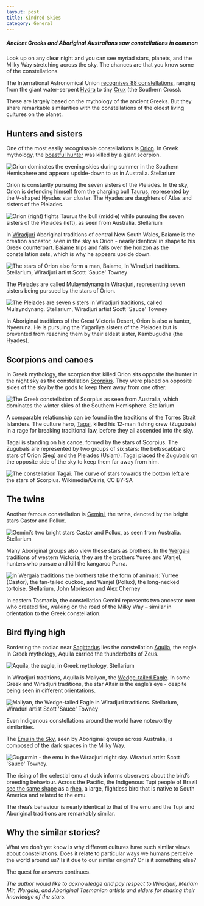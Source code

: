 ```yaml
---
layout: post
title: Kindred Skies
category: General
---
```


##### Ancient Greeks and Aboriginal Australians saw constellations in common

Look up on any clear night and you can see myriad stars, planets, and the Milky Way stretching across the sky. The chances are that you know some of the constellations.

The International Astronomical Union [recognises 88 constellations](https://www.iau.org/public/themes/constellations/), ranging from the giant water-serpent [Hydra](https://www.iau.org/public/images/detail/hya/) to tiny [Crux](https://www.iau.org/public/images/detail/cru/) (the Southern Cross).

These are largely based on the mythology of the ancient Greeks. But they share remarkable similarities with the constellations of the oldest living cultures on the planet.

Hunters and sisters
-------------------

One of the most easily recognisable constellations is [Orion](https://www.iau.org/public/images/detail/ori/). In Greek mythology, the [boastful hunter](http://www.greekmythology.com/Myths/Mortals/Orion/orion.html) was killed by a giant scorpion.

![Orion dominates the evening skies during summer in the Southern Hemisphere and appears upside-down to us in Australia. Stellarium](http://katieball.me/assets/images/orion.jpg)

Orion is constantly pursuing the seven sisters of the Pleiades. In the sky, Orion is defending himself from the charging bull [Taurus](https://www.iau.org/public/images/detail/tau/), represented by the V-shaped Hyades star cluster. The Hyades are daughters of Atlas and sisters of the Pleiades.

![Orion (right) fights Taurus the bull (middle) while pursuing the seven sisters of the Pleiades (left), as seen from Australia. Stellarium](http://katieball.me/assets/images/orionbull.jpg)

In [Wiradjuri](https://en.wikipedia.org/wiki/Wiradjuri) Aboriginal traditions of central New South Wales, Baiame is the creation ancestor, seen in the sky as Orion - nearly identical in shape to his Greek counterpart. Baiame trips and falls over the horizon as the constellation sets, which is why he appears upside down.

![The stars of Orion also form a man, Baiame, In Wiradjuri traditions. Stellarium, Wiradjuri artist Scott 'Sauce' Towney](http://katieball.me/assets/images/baiame.jpg)

The Pleiades are called Mulayndynang in Wiradjuri, representing seven sisters being pursued by the stars of Orion.

![The Pleiades are seven sisters in Wiradjuri traditions, called Mulayndynang. Stellarium, Wiradjuri artist Scott 'Sauce' Towney](http://katieball.me/assets/images/pleiades.jpg)

In Aboriginal traditions of the Great Victoria Desert, Orion is also a hunter, Nyeeruna. He is pursuing the Yugarilya sisters of the Pleiades but is prevented from reaching them by their eldest sister, Kambugudha (the Hyades).

Scorpions and canoes
--------------------

In Greek mythology, the scorpion that killed Orion sits opposite the hunter in the night sky as the constellation [Scorpius](https://www.iau.org/public/images/detail/sco/). They were placed on opposite sides of the sky by the gods to keep them away from one other.

![The Greek constellation of Scorpius as seen from Australia, which dominates the winter skies of the Southern Hemisphere. Stellarium](http://katieball.me/assets/images/scorpius.jpg)

A comparable relationship can be found in the traditions of the Torres Strait Islanders. The culture hero, [Tagai](https://theconversation.com/a-shark-in-the-stars-astronomy-and-culture-in-the-torres-strait-15850), killed his 12-man fishing crew (Zugubals) in a rage for breaking traditional law, before they all ascended into the sky.

Tagai is standing on his canoe, formed by the stars of Scorpius. The Zugubals are represented by two groups of six stars: the belt/scabbard stars of Orion (Seg) and the Pleiades (Usiam). Tagai placed the Zugubals on the opposite side of the sky to keep them far away from him.

![The constellation Tagai. The curve of stars towards the bottom left are the stars of Scorpius. [Wikimedia/Osiris](https://commons.wikimedia.org/wiki/File:Tagai.png), [CC BY-SA](https://creativecommons.org/licenses/by-sa/4.0/)](http://katieball.me/assets/images/tagai.jpg)

The twins
---------

Another famous constellation is [Gemini](https://www.iau.org/public/images/detail/gem_new/), the twins, denoted by the bright stars Castor and Pollux.

![Gemini’s two bright stars Castor and Pollux, as seen from Australia. Stellarium](http://katieball.me/assets/images/gemini.jpg)

Many Aboriginal groups also view these stars as brothers. In the [Wergaia](https://en.wikipedia.org/wiki/Wergaia) traditions of western Victoria, they are the brothers Yuree and Wanjel, hunters who pursue and kill the kangaroo Purra.

![In Wergaia traditions the brothers take the form of animals: Yurree (Castor), the fan-tailed cuckoo, and Wanjel (Pollux), the long-necked tortoise. Stellarium, John Morieson and Alex Cherney](http://katieball.me/assets/images/brothers.jpg)

In eastern Tasmania, the constellation Gemini represents two ancestor men who created fire, walking on the road of the Milky Way – similar in orientation to the Greek constellation.

Bird flying high
----------------

Bordering the zodiac near [Sagittarius](https://www.iau.org/public/images/detail/sgr/) lies the constellation [Aquila](https://en.wikipedia.org/wiki/Aquila_(constellation)), the eagle. In Greek mythology, Aquila carried the thunderbolts of Zeus.

![Aquila, the eagle, in Greek mythology. Stellarium](http://katieball.me/assets/images/aquila.jpg)

In Wiradjuri traditions, Aquila is Maliyan, the [Wedge-tailed Eagle](https://australianmuseum.net.au/wedge-tailed-eagle). In some Greek and Wiradjuri traditions, the star Altair is the eagle’s eye - despite being seen in different orientations.

![Maliyan, the Wedge-tailed Eagle in Wiradjuri traditions. Stellarium, Wiraduri artist Scott 'Sauce' Towney](http://katieball.me/assets/images/maliyan.jpg)

Even Indigenous constellations around the world have noteworthy similarities.

The [Emu in the Sky](https://aboriginalastronomy.blogspot.com.au/2014/03/the-kamilaroi-and-euahlayi-emu-in-sky.html), seen by Aboriginal groups across Australia, is composed of the dark spaces in the Milky Way.

![Gugurmin - the emu in the Wiradjuri night sky. Wiraduri artist Scott 'Sauce' Towney.](http://katieball.me/assets/images/emu.jpg)


The rising of the celestial emu at dusk informs observers about the bird’s breeding behaviour. Across the Pacific, the Indigenous Tupi people of Brazil [see the same shape](https://doi.org/10.1017/S1743921311002304) as a [rhea](https://www.britannica.com/animal/rhea-bird-group), a large, flightless bird that is native to South America and related to the emu.

The rhea’s behaviour is nearly identical to that of the emu and the Tupi and Aboriginal traditions are remarkably similar.

Why the similar stories?
------------------------

What we don’t yet know is why different cultures have such similar views about constellations. Does it relate to particular ways we humans perceive the world around us? Is it due to our similar origins? Or is it something else?

The quest for answers continues.

_The author would like to acknowledge and pay respect to Wiradjuri, Meriam Mir, Wergaia, and Aboriginal Tasmanian artists and elders for sharing their knowledge of the stars._
